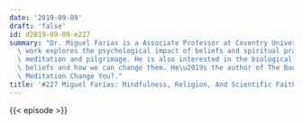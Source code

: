 ```yaml
---
date: '2019-09-09'
draft: 'false'
id: d2019-09-09-e227
summary: "Dr. Miguel Farias is a Associate Professor at Coventry University, UK. His\
  \ work explores the psychological impact of beliefs and spiritual practices, including\
  \ meditation and pilgrimage. He is also interested in the biological roots of our\
  \ beliefs and how we can change them. He\u2019s the author of The Buddha Pill: Can\
  \ Meditation Change You?."
title: '#227 Miguel Farias: Mindfulness, Religion, And Scientific Faith'
---
```

{{< episode >}}
